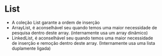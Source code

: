 # List 
* A coleção List garante a ordem de inserção
* ArrayList, é aconselhável seu quando temos uma maior necessidade de pesquisa dentro deste array.  (internamente usa um array dinâmico)
* LinkedList, é aconselhável seu quando temos uma maior necessidade de inserção e remoção dentro deste array. (Internamente usa uma lista duplamente ligada)